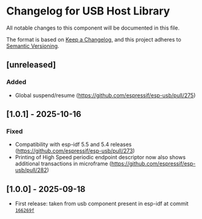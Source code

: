 # Changelog for USB Host Library

All notable changes to this component will be documented in this file.

The format is based on [Keep a Changelog](https://keepachangelog.com/en/1.1.0/), and this project adheres to [Semantic Versioning](https://semver.org/spec/v2.0.0.html).

## [unreleased]

### Added

- Global suspend/resume (https://github.com/espressif/esp-usb/pull/275)

## [1.0.1] - 2025-10-16

### Fixed

- Compatibility with esp-idf 5.5 and 5.4 releases (https://github.com/espressif/esp-usb/pull/273)
- Printing of High Speed periodic endpoint descriptor now also shows additional transactions in microframe (https://github.com/espressif/esp-usb/pull/282)

## [1.0.0] - 2025-09-18

- First release: taken from usb component present in esp-idf at commit [`166269f`](https://github.com/espressif/esp-idf/commit/166269fb9338607aa9726ecc4ea2d1763de31f0e)
